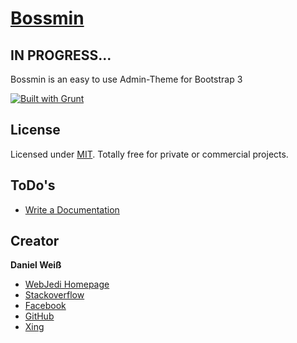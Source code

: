 # [Bossmin](http://webjedi.de/bossmin-demo/)
## IN PROGRESS...

Bossmin is an easy to use Admin-Theme for Bootstrap 3

[![Built with Grunt](https://cdn.gruntjs.com/builtwith.png)](http://gruntjs.com/)

## License

Licensed under [MIT](https://github.com/WebJedi-DE/bossmin/blob/master/LICENSE). Totally free for private or commercial projects.

## ToDo's

- [Write a Documentation](#documentation)

## Creator

**Daniel Weiß**

- [WebJedi Homepage](http://webjedi.de)
- [Stackoverflow](https://stackoverflow.com/users/4165935/daniel-wei%C3%9F)
- [Facebook](https://www.facebook.com/WebJedi.de)
- [GitHub](https://github.com/WebJedi-DE)
- [Xing](https://www.xing.com/profile/Daniel_Weiss48)
